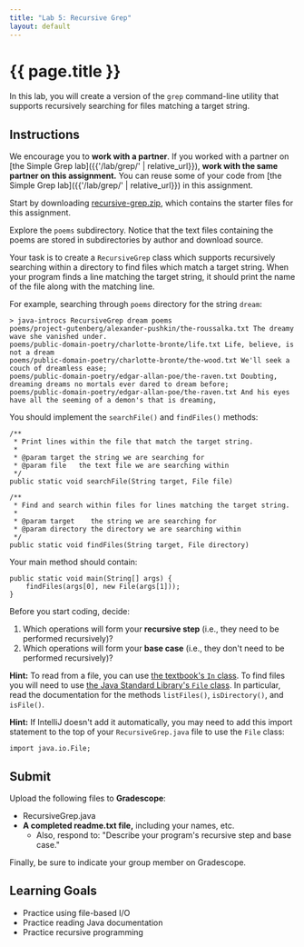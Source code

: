 ```yaml
---
title: "Lab 5: Recursive Grep"
layout: default
---
```


# {{ page.title }}
In this lab, you will create a version of the `grep` command-line utility that supports recursively searching for files matching a target string.

## Instructions
We encourage you to **work with a partner**. If you worked with a partner on [the Simple Grep lab]({{'/lab/grep/' | relative_url}}), **work with the same partner on this assignment.** You can reuse some of your code from [the Simple Grep lab]({{'/lab/grep/' | relative_url}}) in this assignment.

Start by downloading [recursive-grep.zip](recursive-grep.zip), which contains the starter files for this assignment.

Explore the `poems` subdirectory. Notice that the text files containing the poems are stored in subdirectories by author and download source.

Your task is to create a `RecursiveGrep` class which supports recursively searching within a directory to find files which match a target string. When your program finds a line matching the target string, it should print the name of the file along with the matching line.

For example, searching through `poems` directory for the string `dream`:
```
> java-introcs RecursiveGrep dream poems
poems/project-gutenberg/alexander-pushkin/the-roussalka.txt The dreamy wave she vanished under.
poems/public-domain-poetry/charlotte-bronte/life.txt Life, believe, is not a dream
poems/public-domain-poetry/charlotte-bronte/the-wood.txt We'll seek a couch of dreamless ease;
poems/public-domain-poetry/edgar-allan-poe/the-raven.txt Doubting, dreaming dreams no mortals ever dared to dream before;
poems/public-domain-poetry/edgar-allan-poe/the-raven.txt And his eyes have all the seeming of a demon's that is dreaming,
```

You should implement the `searchFile()` and `findFiles()` methods:
```
/**
 * Print lines within the file that match the target string.
 *
 * @param target the string we are searching for
 * @param file   the text file we are searching within
 */
public static void searchFile(String target, File file)
```
```
/**
 * Find and search within files for lines matching the target string.
 *
 * @param target    the string we are searching for
 * @param directory the directory we are searching within
 */
public static void findFiles(String target, File directory)
```

Your main method should contain:
```
public static void main(String[] args) {
    findFiles(args[0], new File(args[1]));
}
```

Before you start coding, decide:
1. Which operations will form your **recursive step** (i.e., they need to be performed recursively)?
2. Which operations will form your **base case** (i.e., they don't need to be performed recursively)?

**Hint:**
To read from a file, you can use [the textbook's `In` class](https://introcs.cs.princeton.edu/java/stdlib/javadoc/In.html). To find files you will need to use [the Java Standard Library's `File` class](https://docs.oracle.com/en/java/javase/11/docs/api/java.base/java/io/File.html). In particular, read the documentation for the methods `listFiles()`, `isDirectory()`, and `isFile()`.

**Hint:**
If IntelliJ doesn't add it automatically, you may need to add this import statement to the top of your `RecursiveGrep.java` file to use the `File` class:
```
import java.io.File;
```

## Submit

Upload the following files to **Gradescope**:

- RecursiveGrep.java
- **A completed readme.txt file,** including your names, etc.
  - Also, respond to: "Describe your program's recursive step and base case."

Finally, be sure to indicate your group member on Gradescope.

## Learning Goals
- Practice using file-based I/O
- Practice reading Java documentation
- Practice recursive programming
